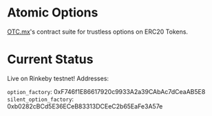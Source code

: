 # Atomic Options
[OTC.mx](https://otc.mx)'s contract suite for trustless options on ERC20 Tokens.

# Current Status
Live on Rinkeby testnet! Addresses:

`option_factory`: 0xF746f1E86617920c9933A2a39CAbAc7dCeaAB5E8
`silent_option_factory`: 0xb0282cBCd5E36ECeB83313DCEeC2b65EaFe3A57e
